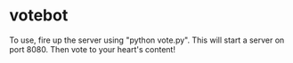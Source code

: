 # votebot

To use, fire up the server using "python vote.py". This will start a server on port 8080. Then vote to your heart's content!